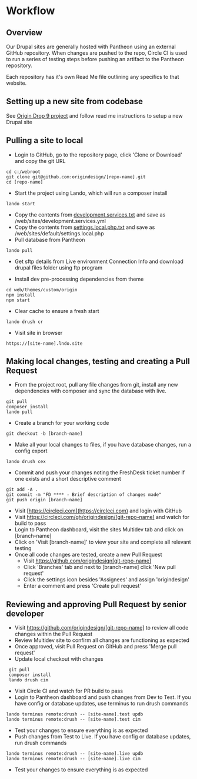 # Workflow

## Overview
Our Drupal sites are generally hosted with Pantheon using an external GitHub repository. When changes are pushed to the repo, Circle CI is used to run a series of testing steps before pushing an artifact to the Pantheon repository. 

Each repository has it's own Read Me file outlining any specifics to that website.

## Setting up a new site from codebase

See [Origin Drop 9 project](https://github.com/origindesign/origin-drop-9) and follow read me instructions to setup a new Drupal site

## Pulling a site to local
- Login to GitHub, go to the repository page, click 'Clone or Download' and copy the git URL
````
cd c:/webroot
git clone git@github.com:origindesign/[repo-name].git
cd [repo-name]
````
- Start the project using Lando, which will run a composer install
````
lando start
````
- Copy the contents from [development.services.txt](https://github.com/origindesign/origin-drop-9/blob/master/web/sites/development.services.txt) and save as /web/sites/development.services.yml
- Copy the contents from [settings.local.php.txt](https://github.com/origindesign/origin-drop-9/blob/master/web/sites/default/settings.local.php.txt) and save as /web/sites/default/settings.local.php
- Pull database from Pantheon
````
lando pull
````
- Get sftp details from Live environment Connection Info and download drupal files folder using ftp program

- Install dev pre-processing dependencies from theme
````
cd web/themes/custom/origin
npm install
npm start
````
- Clear cache to ensure a fresh start
````
lando drush cr
````
- Visit site in browser
````
https://[site-name].lndo.site
````

## Making local changes, testing and creating a Pull Request
- From the project root, pull any file changes from git, install any new dependencies with composer and sync the database with live.
````
git pull
composer install
lando pull
````
- Create a branch for your working code
````
git checkout -b [branch-name]
````
- Make all your local changes to files, if you have database changes, run a config export
````
lando drush cex
````
- Commit and push your changes noting the FreshDesk ticket number if one exists and a short descriptive comment
````
git add -A .
git commit -m "FD **** - Brief description of changes made"
git push origin [branch-name]
````
- Visit [https://circleci.com](https://circleci.com) and login with GitHub
- Visit https://circleci.com/gh/origindesign/[git-repo-name] and watch for build to pass
- Login to Pantheon dashboard, visit the sites Multidev tab and click on [branch-name]
- Click on 'Visit [branch-name]' to view your site and complete all relevant testing
- Once all code changes are tested, create a new Pull Request
  - Visit https://github.com/origindesign[git-repo-name]
  - Click 'Branches' tab and next to [branch-name] click 'New pull request'
  - Click the settings icon besides 'Assignees' and assign 'origindesign'
  - Enter a comment and press 'Create pull request'

## Reviewing and approving Pull Request by senior developer
- Visit https://github.com/origindesign/[git-repo-name] to review all code changes within the Pull Request
- Review Multidev site to confirm all changes are functioning as expected
- Once approved, visit Pull Request on GitHub and press 'Merge pull request'
- Update local checkout with changes
````
 git pull
 composer install
 lando drush cim
````
- Visit Circle CI and watch for PR build to pass
- Login to Pantheon dashboard and push changes from Dev to Test. If you have config or database updates, use terminus to run drush commands
````
lando terminus remote:drush -- [site-name].test updb
lando terminus remote:drush -- [site-name].test cim
````
- Test your changes to ensure everything is as expected
- Push changes from Test to Live. If you have config or database updates, run drush commands
````
lando terminus remote:drush -- [site-name].live updb
lando terminus remote:drush -- [site-name].live cim
````
- Test your changes to ensure everything is as expected
